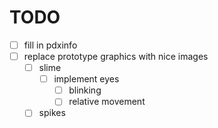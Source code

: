 # TODO

- [ ] fill in pdxinfo
- [ ] replace prototype graphics with nice images
  - [ ] slime
    - [ ] implement eyes
      - [ ] blinking
      - [ ] relative movement
  - [ ] spikes
